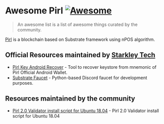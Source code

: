 # Awesome Pirl [![Awesome](https://awesome.re/badge-flat.svg)](https://awesome.re)

> An awesome list is a list of awesome things curated by the community.

[Pirl](https://pirl.io/) is a blockchain based on Substrate framework using nPOS algorithm.

## Official Resources maintained by [Starkley Tech](https://github.com/starkleytech)
- [Pirl Key Android Recover](https://github.com/starkleytech/pirl-key-recover) - Tool to recover keystore from mnemonic of Pirl Official Android Wallet.
- [Substrate Faucet](https://github.com/starkleytech/substrate-faucet) - Python-based Discord faucet for development purposes.

## Resources maintained by the community
- [Pirl 2.0 Validator install script for Ubuntu 18.04](https://github.com/LoulouCrypto/Pirl-2.0) - Pirl 2.0 Validator install script for Ubuntu 18.04
